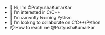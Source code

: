 - 👋 Hi, I’m @PratyushaKumarKar
- 👀 I’m interested in C/C++
- 🌱 I’m currently learning Python
- 💞️ I’m looking to collaborate on C/C++/Python
- 📫 How to reach me @PratyushaKumarKar

<!---
PratyushaKumarKar/PratyushaKumarKar is a ✨ special ✨ repository because its `README.md` (this file) appears on your GitHub profile.
You can click the Preview link to take a look at your changes.
--->
